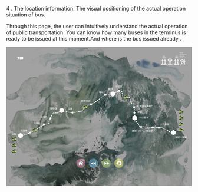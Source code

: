 

4 . The location information. The visual positioning of the actual operation situation of bus.


Through this page, the user can intuitively understand the actual operation of public transportation. You can know how many buses in the terminus is ready to be issued at this moment.And where is the bus issued already .


![Ink manuscripts1](../project_images/shijuehua.jpg)